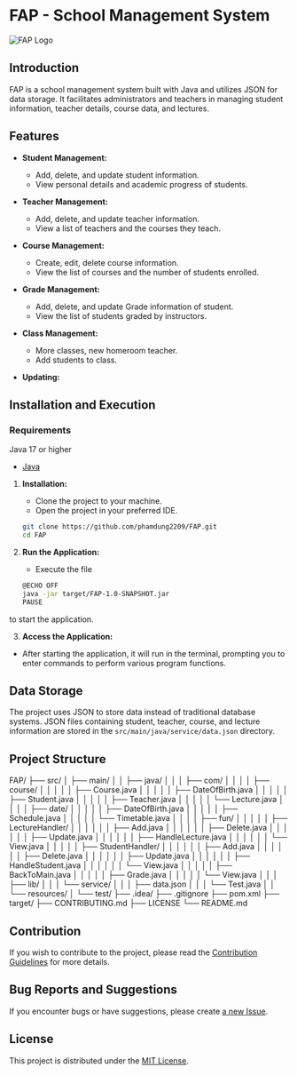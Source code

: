 # FAP - School Management System

![FAP Logo](https://fap.fpi.edu.vn/logo-Btec.jpg)

## Introduction

FAP is a school management system built with Java and utilizes JSON for data storage. It facilitates administrators and teachers in managing student information, teacher details, course data, and lectures.

## Features

- **Student Management:**
  - Add, delete, and update student information.
  - View personal details and academic progress of students.

- **Teacher Management:**
  - Add, delete, and update teacher information.
  - View a list of teachers and the courses they teach.

- **Course Management:**
  - Create, edit, delete course information.
  - View the list of courses and the number of students enrolled.

- **Grade Management:**
  - Add, delete, and update Grade information of student.
  - View the list of students graded by instructors.

- **Class Management:**
  - More classes, new homeroom teacher.
  - Add students to class.

- **Updating:**

## Installation and Execution

### Requirements
Java 17 or higher
- [Java](https://www.oracle.com/java/technologies/javase-downloads.html)

1. **Installation:**
   - Clone the project to your machine.
   - Open the project in your preferred IDE.

    ```bash
    git clone https://github.com/phamdung2209/FAP.git
    cd FAP
    ```

2. **Run the Application:**
   - Execute the file 
    ```bash
    @ECHO OFF
    java -jar target/FAP-1.0-SNAPSHOT.jar
    PAUSE
    ```

to start the application.

3. **Access the Application:**
- After starting the application, it will run in the terminal, prompting you to enter commands to perform various program functions.

## Data Storage

The project uses JSON to store data instead of traditional database systems. JSON files containing student, teacher, course, and lecture information are stored in the `src/main/java/service/data.json` directory.

## Project Structure

FAP/
├── src/
│   ├── main/
│   │   ├── java/
│   │   │   ├── com/
│   │   │   │   ├── course/
│   │   │   │   │   ├── Course.java
│   │   │   │   │   ├── DateOfBirth.java
│   │   │   │   │   ├── Student.java
│   │   │   │   │   ├── Teacher.java
│   │   │   │   │   └── Lecture.java
│   │   │   │   ├── date/
│   │   │   │   │   ├── DateOfBirth.java
│   │   │   │   │   ├── Schedule.java
│   │   │   │   │   └── Timetable.java
│   │   │   │   ├── fun/
│   │   │   │   │   ├── LectureHandler/
│   │   │   │   │   │   ├── Add.java
│   │   │   │   │   │   ├── Delete.java
│   │   │   │   │   │   ├── Update.java
│   │   │   │   │   │   ├── HandleLecture.java
│   │   │   │   │   │   └── View.java
│   │   │   │   │   ├── StudentHandler/
│   │   │   │   │   │   ├── Add.java
│   │   │   │   │   │   ├── Delete.java
│   │   │   │   │   │   ├── Update.java
│   │   │   │   │   │   ├── HandleStudent.java
│   │   │   │   │   │   └── View.java
│   │   │   │   │   ├── BackToMain.java
│   │   │   │   │   ├── Grade.java
│   │   │   │   │   └── View.java
│   │   │   ├── lib/
│   │   │   └── service/
│   │   │       ├── data.json
│   │   │       └── Test.java
│   │   └── resources/
│   └── test/
├── .idea/
├── .gitignore
├── pom.xml
├── target/
├── CONTRIBUTING.md
├── LICENSE
└── README.md

## Contribution

If you wish to contribute to the project, please read the [Contribution Guidelines](CONTRIBUTING.md) for more details.

## Bug Reports and Suggestions

If you encounter bugs or have suggestions, please create [a new Issue](https://github.com/phamdung2209/FAP/issues).

## License

This project is distributed under the [MIT License](LICENSE).
